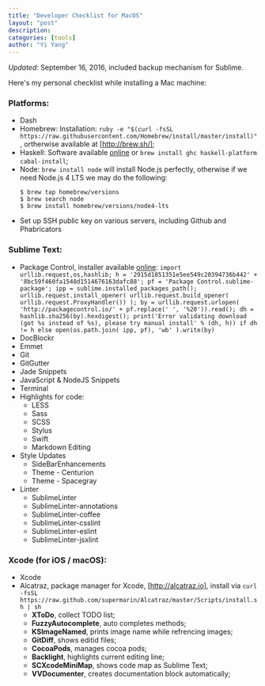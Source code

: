 ```yaml
---
title: "Developer Checklist for MacOS"
layout: "post"
description: 
categories: [tools]
author: "Yi Yang"
---
```


*Updated*: September 16, 2016, included backup mechanism for Sublime.

Here's my personal checklist while installing a Mac machine:

### Platforms:

- Dash
- Homebrew: Installation: `ruby -e "$(curl -fsSL https://raw.githubusercontent.com/Homebrew/install/master/install)"`, ortherwise available at [http://brew.sh/];
- Haskell: Software available [online](https://www.haskell.org/platform/mac.html) or `brew install ghc haskell-platform cabal-install`;
- Node: `brew install node` will install Node.js perfectly, otherwise if we need Node.js 4 LTS we may do the following:
    ```
    $ brew tap homebrew/versions
    $ brew search node
    $ brew install homebrew/versions/node4-lts
    ```
- Set up SSH public key on various servers, including Github and Phabricators

### Sublime Text:

- Package Control, installer available [online](https://packagecontrol.io/installation): `import urllib.request,os,hashlib; h = '2915d1851351e5ee549c20394736b442' + '8bc59f460fa1548d1514676163dafc88'; pf = 'Package Control.sublime-package'; ipp = sublime.installed_packages_path(); urllib.request.install_opener( urllib.request.build_opener( urllib.request.ProxyHandler()) ); by = urllib.request.urlopen( 'http://packagecontrol.io/' + pf.replace(' ', '%20')).read(); dh = hashlib.sha256(by).hexdigest(); print('Error validating download (got %s instead of %s), please try manual install' % (dh, h)) if dh != h else open(os.path.join( ipp, pf), 'wb' ).write(by)`
- DocBlockr
- Emmet
- Git
- GitGutter
- Jade Snippets
- JavaScript & NodeJS Snippets
- Terminal
- Highlights for code:
    + LESS
    + Sass
    + SCSS
    + Stylus
    + Swift
    + Markdown Editing
- Style Updates
    + SideBarEnhancements
    + Theme - Centurion
    + Theme - Spacegray
- Linter
    + SublimeLinter
    + SublimeLinter-annotations
    + SublimeLinter-coffee
    + SublimeLinter-csslint
    + SublimeLinter-eslint
    + SublimeLinter-jsxlint

### Xcode (for iOS / macOS):

- Xcode
- Alcatraz, package manager for Xcode, [http://alcatraz.io], install via `curl -fsSL https://raw.github.com/supermarin/Alcatraz/master/Scripts/install.sh | sh`
    + __XToDo__, collect TODO list;
    + __FuzzyAutocomplete__, auto completes methods;
    + __KSImageNamed__, prints image name while refrencing images;
    + __GitDiff__, shows editid files;
    + __CocoaPods__, manages cocoa pods;
    + __Backlight__, highlights current editing line;
    + __SCXcodeMiniMap__, shows code map as Sublime Text;
    + __VVDocumenter__, creates documentation block automatically;

